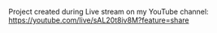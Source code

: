 Project created during Live stream on my YouTube channel:
https://youtube.com/live/sAL20t8iv8M?feature=share

